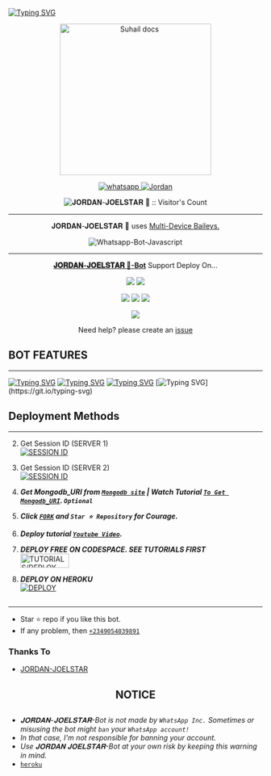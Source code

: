 [![Typing SVG](https://readme-typing-svg.demolab.com/?lines=🕸️HI+There🕸️;🤖I'm+Jordan-Joelstar🤖;🕷️An+upgraded+version+of+Suhail-Md🕷️;🤟🏽with+huge+updates+and+features🤟🏽;🎧Created+By+Jordan-Joelstar🎧)](https://git.io/typing-svg)

<p align="center">
  <a href="https://github.com/jamesxtreme/JORDAN-JOELSTAR">
    <img alt="Suhail docs" height="300" src="https://telegra.ph/file/e216712012916c0a0bffb.jpg">
  </a>
</p>
    
   
   
<p align="center">
  <a href="https://wa.me/+2349054039891?text=Hi+Bro--+I+Need+Help.+I+messaged+you+from+𝐉𝐎𝐑𝐃𝐀𝐍-𝐉𝐎𝐄𝐋𝐒𝐓𝐀𝐑 🤖+Repo" target="_blank">
    <img alt="whatsapp" src="https://img.shields.io/badge/ Whatsapp -25D366?style=for-the-badge&logo=whatsapp&logoColor=white" />
 
  <a aria-label="𝐉𝐎𝐑𝐃𝐀𝐍-𝐉𝐎𝐄𝐋𝐒𝐓𝐀𝐑 🤖 is free to use" href="https://github.com/jamesxtreme/JORDAN-JOELSTAR" target="_blank">
    <img alt="Jordan" src="https://img.shields.io/youtube/channel/subscribers/UCU071AMRqcd5mfTdCgJFwPg" target="_blank" />
  </a>

</p>
<p align="center"><img src="https://profile-counter.glitch.me/{JORDAN-JOELSTAR}/count.svg" alt="𝐉𝐎𝐑𝐃𝐀𝐍-𝐉𝐎𝐄𝐋𝐒𝐓𝐀𝐑 🤖 :: Visitor's Count" /></p>

---




<p align="center"> 𝐉𝐎𝐑𝐃𝐀𝐍-𝐉𝐎𝐄𝐋𝐒𝐓𝐀𝐑 🤖 uses
  <a href="https://github.com/adiwajshing/Baileys">Multi-Device Baileys.</a>
</p>
<p align="center">
  <img title="Whatsapp-Bot-Javascript" src="https://img.shields.io/badge/Javascript-363303?style=for-the-badge&logo=javascript&logoColor=c6c631"></img>
</p>

---

<p align="center">
  <a href="https://github.com/jamesxtreme/JORDAN-JOELSTAR"><b>𝐉𝐎𝐑𝐃𝐀𝐍-𝐉𝐎𝐄𝐋𝐒𝐓𝐀𝐑 🤖-Bot</b></a> Support Deploy On...
</p>

<p align="center">
  <a href="https://github.com/SuhailTechInfo/Suhail-Md/blob/main/temp/deploy-on-vps.md"><img src="https://img.shields.io/badge/self hosting-3d1513?style=for-the-badge&logo=serverless&logoColor=FD5750"></a>
  <a href="https://railway.app/template/GZOvIe?referralCode=wVDLrh"><img src="https://img.shields.io/badge/railway-3e164f?style=for-the-badge&logo=railway&logoColor=0B0D0E"></a>
</p>
<p align="center">
  <a href="https://dashboard.heroku.com/new?template=https%3A%2F%2Fgithub.com%2Fjamesxtreme%2FJORDAN-JOELSTAR"><img src="https://img.shields.io/badge/heroku-9d7acc?style=for-the-badge&logo=heroku&logoColor=430098"></a>
  <a href="https://suhail-web01.vercel.app/replit.html"><img src="https://img.shields.io/badge/replit-253c99?style=for-the-badge&logo=replit&logoColor=F26207"></a>
  <a href="https://app.koyeb.com/apps/deploy?type=git&repository=github.com/jamesxtreme/JORDAN-JOELSTAR&branch=main&env[SESSION_ID]&env[OWNER_NUMBER]=2348149535019&env[MONGODB_URI]&&env[OWNER_NAME]=JORDAN &env[KOYEB_API]&env[PREFIX]=.&env[WAPRESENCE]&env[AUTO_READ_STATUS]=true&env[DISABLE_PM]=false&env[PACK_AUTHER]=whatsapp+bot&env[PACK_NAME]=JORDAN&env[STYLE]=0&env[MODE]=private&env[READ_MESSAGE]=false&env[THEME]=JORDAN-JOELSTAR&env[WARN_COUNT]=3&env[BLOCK_JID]=null&env[TIME_ZONE]=Africa/Lagos&name=JORDAN-JOELSTAR 🤖&env[KOYEB_NAME]=suhail-md&env[SUDO]=null&env[THUMB_IMAGE]=https://telegra.ph/file/07374c51b44c16beee6cd.jpg"><img src="https://img.shields.io/badge/koyeb-033604?style=for-the-badge&logo=koyeb&logoColor=white"></a>
</p>
<p align="center">
  <a href="https://youtu.be/3NdJb6_1cJM"><img src="https://img.shields.io/badge/CodeSpace-green?colorA=%23ff000&colorB=%23017e40&style=for-the-badge&logo=git&logoColor=white"></a>
</p>
<p align="center">Need help? please create an <a href="https://github.com/jamesxtreme/JORDAN-JOELSTAR/issues">issue</a></p>

 



## BOT FEATURES
---
[![Typing SVG](https://readme-typing-svg.demolab.com/?lines=ANIME,+AI,+GAMES,+FUN)](https://git.io/typing-svg)
[![Typing SVG](https://readme-typing-svg.demolab.com/?lines=MEDIA,+DOWNLOADER,+LOGO,+EDITS)](https://git.io/typing-svg)
[![Typing SVG](https://readme-typing-svg.demolab.com/?lines=GROUP,+CHATS,+PRIVACY+USER)](https://git.io/typing-svg)
[![Typing SVG](https://readme-typing-svg.demolab.com/?lines=STICKER,+EMAIL,+CONVERTER,+AUTO-REPLY;AND+MUCH+MORE...)](https://git.io/typing-svg)
  
  
  
 
##


 




    
   
## Deployment Methods
---
2. Get Session ID (SERVER 1)
    <br>
<a href='https://jweb-3db7776831b4.herokuapp.com/' target="_blank"><img alt='SESSION ID' src='https://img.shields.io/badge/Session_id-100000?style=for-the-badge&logo=scan&logoColor=blue&labelColor=black&color=black'/></a>

2. Get Session ID (SERVER 2)
    <br>
<a href='https://replit.com/@jordanzzz4444/JJ-PAIR#index.js' target="_blank"><img alt='SESSION ID' src='https://img.shields.io/badge/Session_id_2-100000?style=for-the-badge&logo=scan&logoColor=blue&labelColor=black&color=black'/></a>

2.  ***Get Mongodb_URI from [`Mongodb site`](https://www.mongodb.com/) | Watch Tutorial [`To Get Mongodb_URI`](https://youtu.be/6rnftFl0fAI). `Optional`***
3.  ***Click [`FORK`](https://github.com/jamesxtreme/JORDAN-JOELSTAR/fork) and `Star ⭐ Repository` for Courage.***
4.  ***Deploy tutorial [`Youtube Video`](https://youtu.be/6rnftFl0fAI).***
5. ***DEPLOY FREE ON CODESPACE. SEE TUTORIALS FIRST***
    <br>
<a href='https://youtu.be/3NdJb6_1cJM?si=nLU3m8kcDN0x7OBT' target="_blank"><img alt='TUTORIALS/DEPLOY' src='https://img.shields.io/badge/TUTORIALS/DEPLOY -h?color=black&style=for-the-badge&logo=blue' width="96.35" height="28"/></a></p>

6.  ***DEPLOY ON HEROKU***
    <br>
<a href=' https://heroku.com/deploy?template= https://github.com/jamesxtreme/JORDAN-JOELSTAR' target="_blank"><img alt='DEPLOY' src='https://img.shields.io/badge/-DEPLOY-black?style=for-the-badge&logo=heroku&logoColor=blue'/></a>




##
---


- Star ⭐ repo if you like this bot.
- If any problem, then [`+2349054039891`](https://wa.me/+2349054039891)


### Thanks To
- [JORDAN-JOELSTAR](https://github.com/jamesxtreme) 




<h2 align="center">  NOTICE
</h2>
   
## 
- *𝐉𝐎𝐑𝐃𝐀𝐍-𝐉𝐎𝐄𝐋𝐒𝐓𝐀𝐑-Bot is not made by `WhatsApp Inc.` Sometimes or misusing the bot might `ban` your `WhatsApp account!`*
- *In that case, I'm not responsible for banning your account.*
- *Use 𝐉𝐎𝐑𝐃𝐀𝐍 𝐉𝐎𝐄𝐋𝐒𝐓𝐀𝐑-Bot at your own risk by keeping this warning in mind.*
- [`heroku`]( https://dashboard.heroku.com/new?template=https://github.com/jamesxtreme/JORDAN-JOELSTAR)
